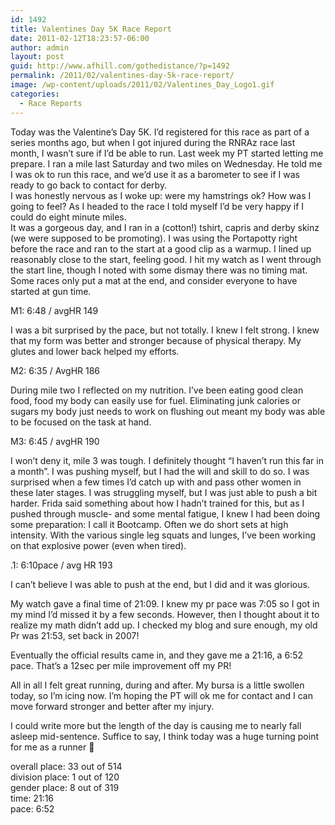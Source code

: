 ```yaml
---
id: 1492
title: Valentines Day 5K Race Report
date: 2011-02-12T18:23:57-06:00
author: admin
layout: post
guid: http://www.afhill.com/gothedistance/?p=1492
permalink: /2011/02/valentines-day-5k-race-report/
image: /wp-content/uploads/2011/02/Valentines_Day_Logo1.gif
categories:
  - Race Reports
---
```

Today was the Valentine&#8217;s Day 5K. I&#8217;d registered for this race as part of a series months ago, but when I got injured during the RNRAz race last month, I wasn&#8217;t sure if I&#8217;d be able to run. Last week my PT started letting me prepare. I ran a mile last Saturday and two miles on Wednesday. He told me I was ok to run this race, and we&#8217;d use it as a barometer to see if I was ready to go back to contact for derby.  
I was honestly nervous as I woke up: were my hamstrings ok? How was I going to feel? As I headed to the race I told myself I&#8217;d be very happy if I could do eight minute miles.  
It was a gorgeous day, and I ran in a (cotton!) tshirt, capris and derby skinz (we were supposed to be promoting). I was using the Portapotty right before the race and ran to the start at a good clip as a warmup. I lined up reasonably close to the start, feeling good. I hit my watch as I went through the start line, though I noted with some dismay there was no timing mat. Some races only put a mat at the end, and consider everyone to have started at gun time. 

M1: 6:48 / avgHR 149

I was a bit surprised by the pace, but not totally. I knew I felt strong. I knew that my form was better and stronger because of physical therapy. My glutes and lower back helped my efforts. 

M2: 6:35 / AvgHR 186

During mile two I reflected on my nutrition. I&#8217;ve been eating good clean food, food my body can easily use for fuel. Eliminating junk calories or sugars my body just needs to work on flushing out meant my body was able to be focused on the task at hand.

M3: 6:45 / avgHR 190

I won&#8217;t deny it, mile 3 was tough. I definitely thought &#8220;I haven&#8217;t run this far in a month&#8221;. I was pushing myself, but I had the will and skill to do so. I was surprised when a few times I&#8217;d catch up with and pass other women in these later stages. I was struggling myself, but I was just able to push a bit harder. Frida said something about how I hadn&#8217;t trained for this, but as I pushed through muscle- and some mental fatigue, I knew I had been doing some preparation: I call it Bootcamp. Often we do short sets at high intensity. With the various single leg squats and lunges, I&#8217;ve been working on that explosive power (even when tired). 

.1: 6:10pace / avg HR 193

I can&#8217;t believe I was able to push at the end, but I did and it was glorious. 

My watch gave a final time of 21:09. I knew my pr pace was 7:05 so I got in my mind I&#8217;d missed it by a few seconds. However, then I thought about it to realize my math didn&#8217;t add up. I checked my blog and sure enough, my old Pr was 21:53, set back in 2007!

Eventually the official results came in, and they gave me a 21:16, a 6:52 pace. That&#8217;s a 12sec per mile improvement off my PR!

All in all I felt great running, during and after. My bursa is a little swollen today, so I&#8217;m icing now. I&#8217;m hoping the PT will ok me for contact and I can move forward stronger and better after my injury.

I could write more but the length of the day is causing me to nearly fall asleep mid-sentence. Suffice to say, I think today was a huge turning point for me as a runner 🙂

overall place: 33 out of 514  
division place: 1 out of 120  
gender place: 8 out of 319  
time: 21:16  
pace: 6:52